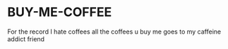 # BUY-ME-COFFEE

For the record I hate coffees all the coffees u buy me goes to my caffeine addict friend
